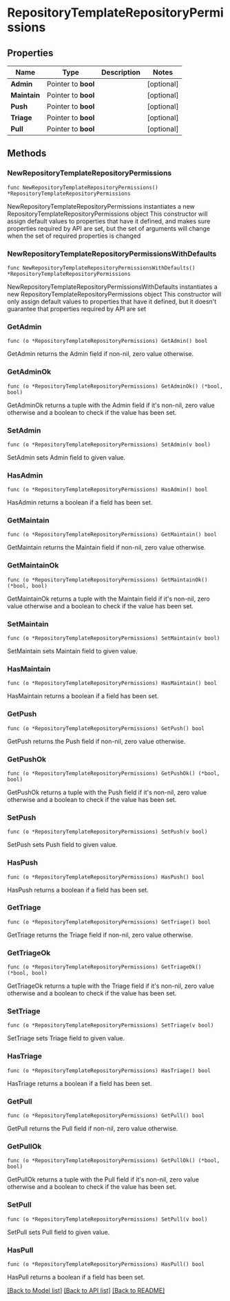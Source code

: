 # RepositoryTemplateRepositoryPermissions

## Properties

Name | Type | Description | Notes
------------ | ------------- | ------------- | -------------
**Admin** | Pointer to **bool** |  | [optional] 
**Maintain** | Pointer to **bool** |  | [optional] 
**Push** | Pointer to **bool** |  | [optional] 
**Triage** | Pointer to **bool** |  | [optional] 
**Pull** | Pointer to **bool** |  | [optional] 

## Methods

### NewRepositoryTemplateRepositoryPermissions

`func NewRepositoryTemplateRepositoryPermissions() *RepositoryTemplateRepositoryPermissions`

NewRepositoryTemplateRepositoryPermissions instantiates a new RepositoryTemplateRepositoryPermissions object
This constructor will assign default values to properties that have it defined,
and makes sure properties required by API are set, but the set of arguments
will change when the set of required properties is changed

### NewRepositoryTemplateRepositoryPermissionsWithDefaults

`func NewRepositoryTemplateRepositoryPermissionsWithDefaults() *RepositoryTemplateRepositoryPermissions`

NewRepositoryTemplateRepositoryPermissionsWithDefaults instantiates a new RepositoryTemplateRepositoryPermissions object
This constructor will only assign default values to properties that have it defined,
but it doesn't guarantee that properties required by API are set

### GetAdmin

`func (o *RepositoryTemplateRepositoryPermissions) GetAdmin() bool`

GetAdmin returns the Admin field if non-nil, zero value otherwise.

### GetAdminOk

`func (o *RepositoryTemplateRepositoryPermissions) GetAdminOk() (*bool, bool)`

GetAdminOk returns a tuple with the Admin field if it's non-nil, zero value otherwise
and a boolean to check if the value has been set.

### SetAdmin

`func (o *RepositoryTemplateRepositoryPermissions) SetAdmin(v bool)`

SetAdmin sets Admin field to given value.

### HasAdmin

`func (o *RepositoryTemplateRepositoryPermissions) HasAdmin() bool`

HasAdmin returns a boolean if a field has been set.

### GetMaintain

`func (o *RepositoryTemplateRepositoryPermissions) GetMaintain() bool`

GetMaintain returns the Maintain field if non-nil, zero value otherwise.

### GetMaintainOk

`func (o *RepositoryTemplateRepositoryPermissions) GetMaintainOk() (*bool, bool)`

GetMaintainOk returns a tuple with the Maintain field if it's non-nil, zero value otherwise
and a boolean to check if the value has been set.

### SetMaintain

`func (o *RepositoryTemplateRepositoryPermissions) SetMaintain(v bool)`

SetMaintain sets Maintain field to given value.

### HasMaintain

`func (o *RepositoryTemplateRepositoryPermissions) HasMaintain() bool`

HasMaintain returns a boolean if a field has been set.

### GetPush

`func (o *RepositoryTemplateRepositoryPermissions) GetPush() bool`

GetPush returns the Push field if non-nil, zero value otherwise.

### GetPushOk

`func (o *RepositoryTemplateRepositoryPermissions) GetPushOk() (*bool, bool)`

GetPushOk returns a tuple with the Push field if it's non-nil, zero value otherwise
and a boolean to check if the value has been set.

### SetPush

`func (o *RepositoryTemplateRepositoryPermissions) SetPush(v bool)`

SetPush sets Push field to given value.

### HasPush

`func (o *RepositoryTemplateRepositoryPermissions) HasPush() bool`

HasPush returns a boolean if a field has been set.

### GetTriage

`func (o *RepositoryTemplateRepositoryPermissions) GetTriage() bool`

GetTriage returns the Triage field if non-nil, zero value otherwise.

### GetTriageOk

`func (o *RepositoryTemplateRepositoryPermissions) GetTriageOk() (*bool, bool)`

GetTriageOk returns a tuple with the Triage field if it's non-nil, zero value otherwise
and a boolean to check if the value has been set.

### SetTriage

`func (o *RepositoryTemplateRepositoryPermissions) SetTriage(v bool)`

SetTriage sets Triage field to given value.

### HasTriage

`func (o *RepositoryTemplateRepositoryPermissions) HasTriage() bool`

HasTriage returns a boolean if a field has been set.

### GetPull

`func (o *RepositoryTemplateRepositoryPermissions) GetPull() bool`

GetPull returns the Pull field if non-nil, zero value otherwise.

### GetPullOk

`func (o *RepositoryTemplateRepositoryPermissions) GetPullOk() (*bool, bool)`

GetPullOk returns a tuple with the Pull field if it's non-nil, zero value otherwise
and a boolean to check if the value has been set.

### SetPull

`func (o *RepositoryTemplateRepositoryPermissions) SetPull(v bool)`

SetPull sets Pull field to given value.

### HasPull

`func (o *RepositoryTemplateRepositoryPermissions) HasPull() bool`

HasPull returns a boolean if a field has been set.


[[Back to Model list]](../README.md#documentation-for-models) [[Back to API list]](../README.md#documentation-for-api-endpoints) [[Back to README]](../README.md)


